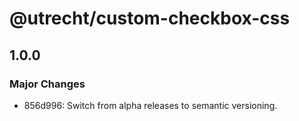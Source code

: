 # @utrecht/custom-checkbox-css

## 1.0.0

### Major Changes

- 856d996: Switch from alpha releases to semantic versioning.

